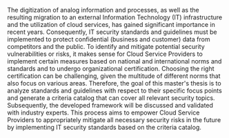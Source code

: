 The digitization of analog information and processes, as well as the resulting migration to an external Information Technology (IT) infrastructure and the utilization of cloud services, has gained significant importance in recent years. Consequently, IT security standards and guidelines must be implemented to protect confidential (business and customer) data from competitors and the public. To identify and mitigate potential security vulnerabilities or risks, it makes sense for Cloud Service Providers to implement certain measures based on national and international norms and standards and to undergo organizational certification.
Choosing the right certification can be challenging, given the multitude of different norms that also focus on various areas. Therefore, the goal of this master's thesis is to analyze standards and guidelines with respect to their specific focus points and generate a criteria catalog that can cover all relevant security topics. Subsequently, the developed framework will be discussed and validated with industry experts. This process aims to empower Cloud Service Providers to appropriately mitigate all necessary security risks in the future by implementing IT security standards based on the criteria catalog.
